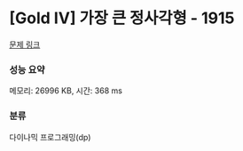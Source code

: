 # [Gold IV] 가장 큰 정사각형 - 1915 

[문제 링크](https://www.acmicpc.net/problem/1915) 

### 성능 요약

메모리: 26996 KB, 시간: 368 ms

### 분류

다이나믹 프로그래밍(dp)

